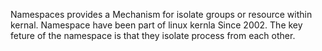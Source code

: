 Namespaces provides a Mechanism for isolate groups or resource within kernal.
Namespace have been part of linux kernla Since 2002. The key feture of the namespace is that they isolate process from each other. 

